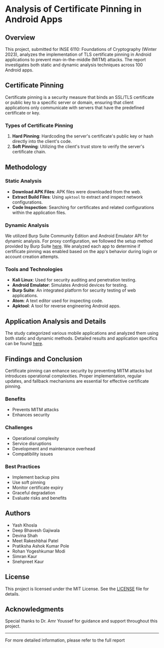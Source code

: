 # Analysis of Certificate Pinning in Android Apps

## Overview
This project, submitted for INSE 6110: Foundations of Cryptography (Winter 2023), analyzes the implementation of TLS certificate pinning in Android applications to prevent man-in-the-middle (MITM) attacks. The report investigates both static and dynamic analysis techniques across 100 Android apps.

## Certificate Pinning
Certificate pinning is a security measure that binds an SSL/TLS certificate or public key to a specific server or domain, ensuring that client applications only communicate with servers that have the predefined certificate or key.

### Types of Certificate Pinning
1. **Hard Pinning**: Hardcoding the server's certificate's public key or hash directly into the client's code.
2. **Soft Pinning**: Utilizing the client's trust store to verify the server's certificate chain.

## Methodology
### Static Analysis
- **Download APK Files**: APK files were downloaded from the web.
- **Extract Build Files**: Using `apktool` to extract and inspect network configurations.
- **Code Inspection**: Searching for certificates and related configurations within the application files.

### Dynamic Analysis
We utilized Burp Suite Community Edition and Android Emulator API for dynamic analysis. For proxy configuration, we followed the setup method provided by Burp Suite [here](https://portswigger.net/burp/documentation/desktop/mobile/config-android-device). We analyzed each app to determine if certificate pinning was enabled based on the app's behavior during login or account creation attempts.

### Tools and Technologies
- **Kali Linux**: Used for security auditing and penetration testing.
- **Android Emulator**: Simulates Android devices for testing.
- **Burp Suite**: An integrated platform for security testing of web applications.
- **Atom**: A text editor used for inspecting code.
- **Apktool**: A tool for reverse engineering Android apps.

## Application Analysis and Details
The study categorized various mobile applications and analyzed them using both static and dynamic methods. Detailed results and application specifics can be found [here](https://docs.google.com/spreadsheets/d/1Z1JW5LTlZQACukgPokLxekEf9vEq3zB1YYPFtAFTzo0/edit?usp=sharing).

## Findings and Conclusion
Certificate pinning can enhance security by preventing MITM attacks but introduces operational complexities. Proper implementation, regular updates, and fallback mechanisms are essential for effective certificate pinning.

### Benefits
- Prevents MITM attacks
- Enhances security

### Challenges
- Operational complexity
- Service disruptions
- Development and maintenance overhead
- Compatibility issues

### Best Practices
- Implement backup pins
- Use soft pinning
- Monitor certificate expiry
- Graceful degradation
- Evaluate risks and benefits

## Authors
- Yash Khosla 
- Deep Bhavesh Gajiwala 
- Devina Shah 
- Meet Rakeshbhai Patel 
- Pratiksha Ashok Kumar Pole 
- Rohan Yogeshkumar Modi 
- Simran Kaur 
- Snehpreet Kaur 


## License
This project is licensed under the MIT License. See the [LICENSE](LICENSE) file for details.

## Acknowledgments
Special thanks to Dr. Amr Youssef for guidance and support throughout this project.

---

For more detailed information, please refer to the full report
